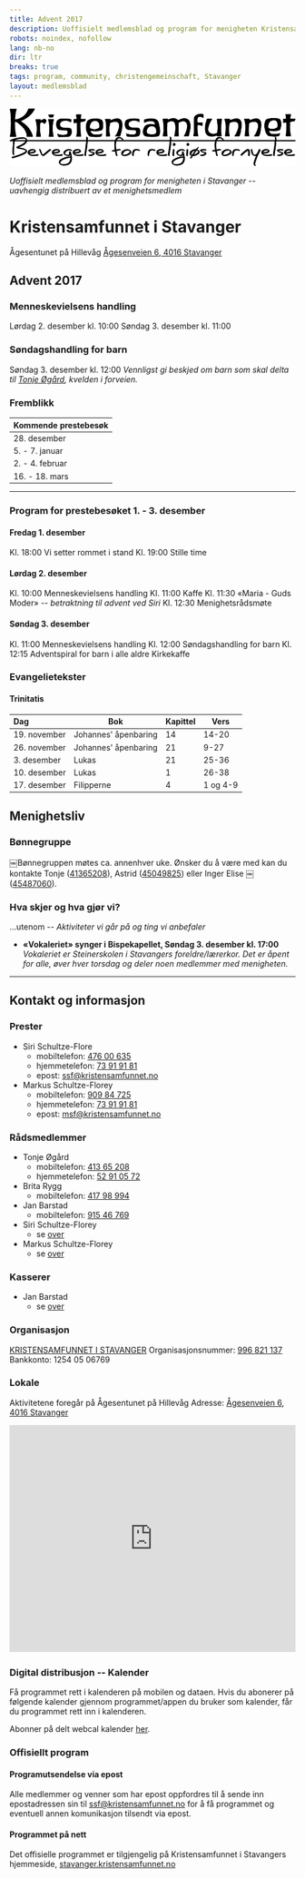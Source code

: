 ```yaml
---
title: Advent 2017
description: Uoffisielt medlemsblad og program for menigheten Kristensamfunnet i Stavanger
robots: noindex, nofollow
lang: nb-no
dir: ltr
breaks: true
tags: program, community, christengemeinschaft, Stavanger
layout: medlemsblad
---
```


![Kristensamfunnet - Bevegelse for religiøs fornyelse](./images/Asset%2062xtrbc.png)

*Uoffisielt medlemsblad og program for menigheten i Stavanger
-- uavhengig distribuert av et <!--frittstående -->menighetsmedlem*


# Kristensamfunnet i Stavanger

Ågesentunet på Hillevåg
[Ågesenveien 6, 4016 Stavanger](https://goo.gl/maps/RyG7rw1kysx)


## Advent 2017

### Menneskevielsens handling

Lørdag 2. desember kl. 10:00
Søndag 3. desember kl. 11:00


### Søndagshandling for barn

Søndag 3. desember kl. 12:00
*Vennligst gi beskjed om barn som skal delta til [Tonje Øgård](#ra%CC%8Adsmedlemmer), kvelden i forveien.*


### Fremblikk

| Kommende prestebesøk |
|:-------------------- |
| 28. desember |
| 5. - 7. januar |
| 2. - 4. februar |
| 16. - 18. mars |


---


### Program for prestebesøket 1. - 3. desember

#### Fredag 1. desember

Kl. 18:00 Vi setter rommet i stand
Kl. 19:00 Stille time


#### Lørdag 2. desember

Kl. 10:00 Menneskevielsens handling
Kl. 11:00 Kaffe
Kl. 11:30 «Maria - Guds Moder» *-- betraktning til advent ved Siri*
Kl. 12:30 Menighetsrådsmøte


#### Søndag 3. desember
Kl. 11:00 Menneskevielsens handling
Kl. 12:00 Søndagshandling for barn
Kl. 12:15 Adventspiral for barn i alle aldre
Kirkekaffe


### Evangelietekster

#### Trinitatis

| Dag | Bok | Kapittel | Vers |
|:-------|-----|----------|------|
| 19. november | Johannes' åpenbaring | 14 | 14-20 |
| 26. november | Johannes' åpenbaring | 21 | 9-27 |
| 3. desember | Lukas | 21 | 25-36 |
| 10. desember | Lukas | 1 |26-38 |
| 17. desember | Filipperne | 4 | 1 og 4-9 |


## Menighetsliv

### Bønnegruppe

￼Bønnegruppen møtes ca. annenhver uke.
Ønsker du å være med kan du kontakte Tonje ([41365208](tel://+4741365208)), Astrid ([45049825](tel://+4745049825)) eller Inger Elise ￼([45487060](tel://+4745487060)).


### Hva skjer og hva gjør vi?
…utenom *-- Aktiviteter vi går på og ting vi anbefaler*

- **«Vokaleriet» synger i Bispekapellet, Søndag 3. desember kl. 17:00**
*Vokaleriet er Steinerskolen i Stavangers foreldre/lærerkor. Det er åpent for alle, øver hver torsdag og deler noen medlemmer med menigheten.*


---


## Kontakt og informasjon

### Prester

- Siri Schultze-Flore
    - mobiltelefon: [476 00 635](tel://+4747600635)
    - hjemmetelefon: [73 91 91 81](tel://+4773919181)
    - epost: ssf@kristensamfunnet.no
- Markus Schultze-Florey
    - mobiltelefon: [909 84 725](tel://+4790984725)
    - hjemmetelefon: [73 91 91 81](tel://+4773919181)
    - epost: msf@kristensamfunnet.no


### Rådsmedlemmer

- Tonje Øgård
    - mobiltelefon: [413 65 208](tel://+4741365208)
    - hjemmetelefon: [52 91 05 72](tel://+4752910572)
- Brita Rygg
    - mobiltelefon: [417 98 994](tel://+4741798994)
- Jan Barstad
    - mobiltelefon: [915 46 769](tel://+4791546769)
- Siri Schultze-Florey
    - se [over](#prester)
- Markus Schultze-Florey
    - se [over](#prester)


### Kasserer

- Jan Barstad
    - se [over](#ra%CC%8Adsmedlemmer)


### Organisasjon

[KRISTENSAMFUNNET I STAVANGER](http://stavanger.kristensamfunnet.no/program)
Organisasjonsnummer: [996 821 137](https://w2.brreg.no/enhet/sok/detalj.jsp?orgnr=996821137)
Bankkonto: 1254 05 06769


### Lokale

Aktivitetene foregår på Ågesentunet på Hillevåg
Adresse: [Ågesenveien 6, 4016 Stavanger](https://goo.gl/maps/RyG7rw1kysx)

<!--iframe src="https://www.google.com/maps/embed?pb=!1m18!1m12!1m3!1d514.5196941286289!2d5.73899252927424!3d58.94686959884542!2m3!1f0!2f0!3f0!3m2!1i1024!2i768!4f13.1!3m3!1m2!1s0x0%3A0xccf3be58ae575fe3!2sSkipper+Worse+%C3%85gesentunet!5e0!3m2!1sno!2sno!4v1510926017881" height="400" frameborder="0" style="border:0; width:100%;" allowfullscreen></iframe-->

<iframe src="https://www.google.com/maps/embed?pb=!1m18!1m12!1m3!1d4116.157553029029!2d5.73516233500537!3d58.946869598845424!2m3!1f0!2f0!3f0!3m2!1i1024!2i768!4f13.1!3m3!1m2!1s0x0%3A0xccf3be58ae575fe3!2sSkipper+Worse+%C3%85gesentunet!5e0!3m2!1sno!2sno!4v1510935516381" height="400" frameborder="0" style="width:100%; border:0" allowfullscreen></iframe>


### Digital distribusjon -- Kalender

Få programmet rett i kalenderen på mobilen og dataen. Hvis du abonerer på følgende kalender gjennom programmet/appen du bruker som kalender, får du programmet rett inn i kalenderen.

Abonner på delt webcal kalender [her](webcal://p43-calendars.icloud.com/published/2/7UgXDDlGGA_RGprLOHk_ZFVZYAl1cr9Dkoq1CXV_LAWelUwtR5ZOL1pEJySoVoOR8WyNwz6DKSQ3AOYWZXmuJZ_lCOr4lwzdcUY--Zgtjjk).

### Offisiellt program

#### Programutsendelse via epost

Alle medlemmer og venner som har epost oppfordres til å sende inn epostadressen sin til ssf@kristensamfunnet.no for å få programmet og eventuell annen komunikasjon tilsendt via epost.


#### Programmet på nett

Det offisielle programmet er tilgjengelig på Kristensamfunnet i Stavangers hjemmeside, [stavanger.kristensamfunnet.no](http://stavanger.kristensamfunnet.no/program)

